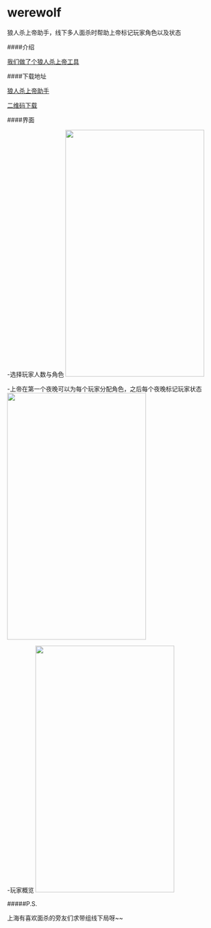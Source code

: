 # werewolf

狼人杀上帝助手，线下多人面杀时帮助上帝标记玩家角色以及状态

####介绍

[我们做了个狼人杀上帝工具](http://www.jianshu.com/p/2b6734a10a81)

####下载地址

[狼人杀上帝助手](https://github.com/mavsforlife/werewolf/releases/tag/1.0)

[二维码下载](http://fir.im/ltqf)

####界面

-选择玩家人数与角色
<img src="https://raw.githubusercontent.com/mavsforlife/werewolf/master/app/src/main/assets/wolves_1.png" width = "324" height = "576"/>

-上帝在第一个夜晚可以为每个玩家分配角色，之后每个夜晚标记玩家状态
<img src="https://raw.githubusercontent.com/mavsforlife/werewolf/master/app/src/main/assets/wolves_3.png" width = "324" height = "576"/>

-玩家概览
<img src="https://raw.githubusercontent.com/mavsforlife/werewolf/master/app/src/main/assets/wolves_2.png" width = "324" height = "576"/>

#####P.S.

上海有喜欢面杀的旁友们求带组线下局呀~~